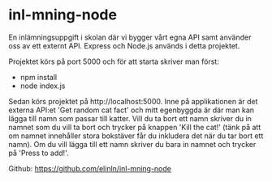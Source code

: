 # inl-mning-node

En inlämningsuppgift i skolan där vi bygger vårt egna API samt använder oss av ett externt API. Express och Node.js används i detta projektet.

Projektet körs på port 5000 och för att starta skriver man först:
- npm install 
- node index.js

Sedan körs projektet på http://localhost:5000.
Inne på applikationen är det externa API:et 'Get random cat fact' och mitt egenbyggda är där man kan lägga till namn som passar till katter. Vill du ta bort ett namn skriver du in namnet som du vill ta bort och trycker på knappen 'Kill the cat!' (tänk på att om namnet innehåller stora bokstäver får du inkludera det när du tar bort ett namn). Om du vill lägga till ett namn skriver du bara in namnet och trycker på 'Press to add!'.

Github: https://github.com/elinln/inl-mning-node 
